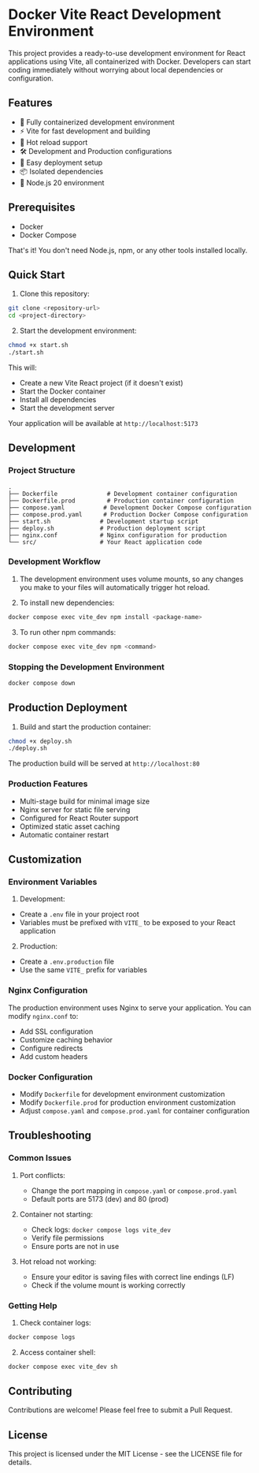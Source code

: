 # Docker Vite React Development Environment

This project provides a ready-to-use development environment for React applications using Vite, all containerized with Docker. Developers can start coding immediately without worrying about local dependencies or configuration.

## Features

- 🐳 Fully containerized development environment
- ⚡ Vite for fast development and building
- 🔄 Hot reload support
- 🛠️ Development and Production configurations
- 🚀 Easy deployment setup
- 📦 Isolated dependencies
- 🧰 Node.js 20 environment

## Prerequisites

- Docker
- Docker Compose

That's it! You don't need Node.js, npm, or any other tools installed locally.

## Quick Start

1. Clone this repository:
```bash
git clone <repository-url>
cd <project-directory>
```

2. Start the development environment:
```bash
chmod +x start.sh
./start.sh
```

This will:
- Create a new Vite React project (if it doesn't exist)
- Start the Docker container
- Install all dependencies
- Start the development server

Your application will be available at `http://localhost:5173`

## Development

### Project Structure

```
.
├── Dockerfile              # Development container configuration
├── Dockerfile.prod         # Production container configuration
├── compose.yaml           # Development Docker Compose configuration
├── compose.prod.yaml      # Production Docker Compose configuration
├── start.sh              # Development startup script
├── deploy.sh             # Production deployment script
├── nginx.conf            # Nginx configuration for production
└── src/                  # Your React application code
```

### Development Workflow

1. The development environment uses volume mounts, so any changes you make to your files will automatically trigger hot reload.

2. To install new dependencies:
```bash
docker compose exec vite_dev npm install <package-name>
```

3. To run other npm commands:
```bash
docker compose exec vite_dev npm <command>
```

### Stopping the Development Environment

```bash
docker compose down
```

## Production Deployment

1. Build and start the production container:
```bash
chmod +x deploy.sh
./deploy.sh
```

The production build will be served at `http://localhost:80`

### Production Features

- Multi-stage build for minimal image size
- Nginx server for static file serving
- Configured for React Router support
- Optimized static asset caching
- Automatic container restart

## Customization

### Environment Variables

1. Development:
- Create a `.env` file in your project root
- Variables must be prefixed with `VITE_` to be exposed to your React application

2. Production:
- Create a `.env.production` file
- Use the same `VITE_` prefix for variables

### Nginx Configuration

The production environment uses Nginx to serve your application. You can modify `nginx.conf` to:
- Add SSL configuration
- Customize caching behavior
- Configure redirects
- Add custom headers

### Docker Configuration

- Modify `Dockerfile` for development environment customization
- Modify `Dockerfile.prod` for production environment customization
- Adjust `compose.yaml` and `compose.prod.yaml` for container configuration

## Troubleshooting

### Common Issues

1. Port conflicts:
   - Change the port mapping in `compose.yaml` or `compose.prod.yaml`
   - Default ports are 5173 (dev) and 80 (prod)

2. Container not starting:
   - Check logs: `docker compose logs vite_dev`
   - Verify file permissions
   - Ensure ports are not in use

3. Hot reload not working:
   - Ensure your editor is saving files with correct line endings (LF)
   - Check if the volume mount is working correctly

### Getting Help

1. Check container logs:
```bash
docker compose logs
```

2. Access container shell:
```bash
docker compose exec vite_dev sh
```

## Contributing

Contributions are welcome! Please feel free to submit a Pull Request.

## License

This project is licensed under the MIT License - see the LICENSE file for details.
